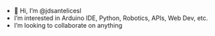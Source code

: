- 👋 Hi, I’m @jdsantelicesl
- I’m interested in Arduino IDE, Python, Robotics, APIs, Web Dev, etc.
- I’m looking to collaborate on anything


<!---
jdsantelicesl/jdsantelicesl is a ✨ special ✨ repository because its `README.md` (this file) appears on your GitHub profile.
You can click the Preview link to take a look at your changes.
--->
